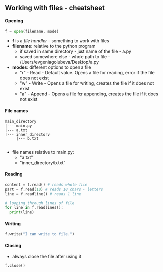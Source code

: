 ## Working with files - cheatsheet

#### Opening
``` python
f = open(filename, mode)
```
- **f** is a *file handler* - something to work with files
- **filename**: relative to the python program
  - if saved in same directory - just name of the file - a.py
  - saved somewhere else - whole path to file - /Users/evgeniagolubeva/Desktop/a.py
- **modes**: different options to open a file
  - "r" - Read - Default value. Opens a file for reading, error if the file does not exist
  - "w" - Write - Opens a file for writing, creates the file if it does not exist
  - "a" - Append - Opens a file for appending, creates the file if it does not exist
  
#### File names
```
main_directory
|--- main.py
|--- a.txt
|--- inner_directory
     |--- b.txt
    
```
- file names relative to main.py:
  - "a.txt"
  - "inner_directory/b.txt"

#### Reading
``` python
content = f.read() # reads whole file
part = f.read(10) # reads 10 chars - letters
line = f.readline() # reads 1 line

# looping through lines of file
for line in f.readlines():
  print(line)
```

#### Writing
``` python
f.write("I can write to file.")
```

#### Closing
- always close the file after using it
``` python
f.close()
```

